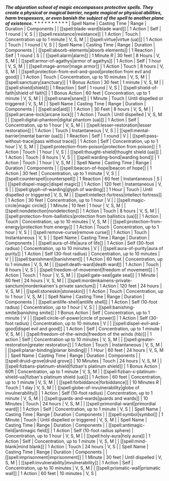 ***The abjuration school of magic encompasses protective spells. They create a physical or magical barrier, negate magical or physical abilities, harm trespassers, or even banish the subject of the spell to another plane of existence.***
* 
* 
* 
* 
* 
* 
* 
* 
* 
* 
| Spell Name | Casting Time | Range | Duration | Components |
| [[spell:blade-ward|blade ward]] | 1 Action | Self | 1 round | V, S |
| [[spell:resistance|resistance]] | 1 Action | Touch | Concentration up to 1 minute | V, S, M |
| [[spell:virtue|virtue (ua)]] | 1 Action | Touch | 1 round | V, S |
| Spell Name | Casting Time | Range | Duration | Components |
| [[spell:absorb-elements|absorb elements]] | 1 Reaction | Self | 1 round | S |
| [[spell:alarm|alarm]] | 1 Minute *R* | 30 feet | 8 Hours | V, S, M |
| [[spell:armor-of-agathys|armor of agathys]] | 1 Action | Self | 1 hour | V, S, M |
| [[spell:mage-armor|mage armor]] | 1 Action | Touch | 8 hours | V, S, M |
| [[spell:protection-from-evil-and-good|protection from evil and good]] | 1 Action | Touch | Concentration, up to 10 minutes | V, S, M |
| [[spell:sanctuary|sanctuary]] | 1 Bonus Action | 30 feet | 1 minute | V, S, M |
| [[spell:shield|shield]] | 1 Reaction | Self | 1 round | V, S |
| [[spell:shield-of-faith|shield of faith]] | 1 Bonus Action | 60 feet | Concentration, up to 1 minute | V, S, M |
| [[spell:snare|snare]] | 1 Minute | Touch | Until dispelled or triggered | V, S, M |
| Spell Name | Casting Time | Range | Duration | Components |
| [[spell:aid|aid]] | 1 Action | 30 Feet | 8 hours | V, S, M |
| [[spell:arcane-lock|arcane lock]] | 1 Action | Touch | Until dispelled | V, S, M |
| [[spell:digital-phantom|digital phantom (ua)]] | 1 Action | Self | Concentration, up to 1 hour | V, S, M |
| [[spell:lesser-restoration|lesser restoration]] | 1 Action | Touch | Instantaneous | V, S |
| [[spell:mental-barrier|mental barrier (ua)]] | 1 Reaction | Self | 1 round | V |
| [[spell:pass-without-trace|pass without trace]] | 1 Action | Self | Concentration, up to 1 hour | V, S, M |
| [[spell:protection-from-poison|protection from poison]] | 1 Action | Touch | 1 hour | V, S |
| [[spell:thought-shield|thought shield (ua)]] | 1 Action | Touch | 8 hours | V, S |
| [[spell:warding-bond|warding bond]] | 1 Action | Touch | 1 hour | V, S, M |
| Spell Name | Casting Time | Range | Duration | Components |
| [[spell:beacon-of-hope|beacon of hope]] | 1 Action | 30 feet | Concentration, up to 1 minute | V, S |
| [[spell:counterspell|counterspell]] | 1 Reaction | 60 feet | Instantaneous | S |
| [[spell:dispel-magic|dispel magic]] | 1 Action | 120 feet | Instantaneous | V, S |
| [[spell:glyph-of-warding|glyph of warding]] | 1 Hour | Touch | Until dispelled or triggered | V, S, M |
| [[spell:intellect-fortress|intellect fortress]] | 1 Action | 30 feet | Concentration, up to 1 hour | V |
| [[spell:magic-circle|magic circle]] | 1 Minute | 10 feet | 1 hour | V, S, M |
| [[spell:nondetection|nondetection]] | 1 Action | Touch | 8 hours | V, S, M |
| [[spell:protection-from-ballistics|protection from ballistics (ua)]] | 1 Action | Touch | Concentration, up to 10 minutes | V, S, M |
| [[spell:protection-from-energy|protection from energy]] | 1 Action | Touch | Concentration, up to 1 hour | V, S |
| [[spell:remove-curse|remove curse]] | 1 Action | Touch | Instantaneous | V, S |
| Spell Name | Casting Time | Range | Duration | Components |
| [[spell:aura-of-life|aura of life]] | 1 Action | Self (30-foot radius) | Concentration, up to 10 minutes | V |
| [[spell:aura-of-purity|aura of purity]] | 1 Action | Self (30-foot radius) | Concentration, up to 10 minutes | V |
| [[spell:banishment|banishment]] | 1 Action | 60 feet | Concentration, up to 1 minutes | V, S, M |
| [[spell:death-ward|death ward]] | 1 Action | Touch | 8 hours | V, S |
| [[spell:freedom-of-movement|freedom of movement]] | 1 Action | Touch | 1 hour | V, S, M |
| [[spell:gate-seal|gate seal]] | 1 Minute | 60 feet | 24 hours | V, S, M |
| [[spell:mordenkainens-private-sanctum|mordenkainen's private sanctum]] | 1 Action | 120 feet | 24 hours | V, S, M |
| [[spell:stoneskin|stoneskin]] | 1 Action | Touch | Concentration, up to 1 hour | V, S, M |
| Spell Name | Casting Time | Range | Duration | Components |
| [[spell:antilife-shell|antilife shell]] | 1 Action | Self (10-foot radius) | Concentration, up to 1 hour | V, S |
| [[spell:banishing-smite|banishing smite]] | 1 Bonus Action | Self | Concentration, up to 1 minute | V |
| [[spell:circle-of-power|circle of power]] | 1 Action | Self (30-foot radius) | Concentration, up to 10 minutes | V |
| [[spell:dispel-evil-and-good|dispel evil and good]] | 1 Action | Self | Concentration, up to 1 minute | V, S, M |
| [[spell:freedom-of-the-winds|freedom of the winds (hb)]] | 1 action | Self | Concentration up to 10 minutes | V, S, M |
| [[spell:greater-restoration|greater restoration]] | 1 Action | Touch | Instantaneous | V, S, M |
| [[spell:planar-binding|planar binding]] | 1 Hour | 60 feet | 24 hours | V, S, M |
| Spell Name | Casting Time | Range | Duration | Components |
| [[spell:druid-grove|druid grove]] | 10 Minutes | Touch | 24 hours | V, S, M |
| [[spell:fizbans-platinum-shield|fizban's platinum shield]] | 1 Bonus Action | 60ft | Concentration, up to 1 minute | V, S, M |
| [[spell:fizban-s-platinum-shield-ua|fizban's platinum shield (ua)]] | 1 Action | 60 feet | Concentration, up to 1 minute | V, S, M |
| [[spell:forbiddance|forbiddance]] | 10 Minutes *R* | Touch | 1 day | V, S, M |
| [[spell:globe-of-invulnerability|globe of invulnerability]] | 1 Action | Self (10-foot radius) | Concentration, up to 1 minute | V, S, M |
| [[spell:guards-and-wards|guards and wards]] | 10 Minutes | Touch | 24 hours | V, S, M |
| [[spell:primordial-ward|primordial ward]] | 1 Action | Self | Concentration, up to 1 minute | V, S |
| Spell Name | Casting Time | Range | Duration | Components |
| [[spell:symbol|symbol]] | 1 Minute | Touch | Until dispelled or triggered | V, S, M |
| Spell Name | Casting Time | Range | Duration | Components |
| [[spell:antimagic-field|antimagic field]] | 1 Action | Self (10-foot radius sphere) | Concentration, up to 1 hour | V, S, M |
| [[spell:holy-aura|holy aura]] | 1 Action | Self | Concentration, up to 1 minute | V, S, M |
| [[spell:mind-blank|mind blank]] | 1 Action | Touch | 24 hours | V, S |
| Spell Name | Casting Time | Range | Duration | Components |
| [[spell:imprisonment|imprisonment]] | 1 Minute | 30 feet | Until dispelled | V, S, M |
| [[spell:invulnerability|invulnerability]] | 1 Action | Self | Concentration, up to 10 minutes | V, S, M |
| [[spell:prismatic-wall|prismatic wall]] | 1 Action | 60 feet | 10 minutes | V, S |